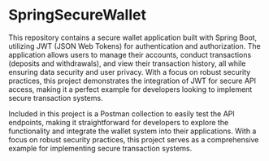 # SpringSecureWallet


This repository contains a secure wallet application built with Spring Boot, utilizing JWT (JSON Web Tokens) for authentication and authorization. The application allows users to manage their accounts, conduct transactions (deposits and withdrawals), and view their transaction history, all while ensuring data security and user privacy. With a focus on robust security practices, this project demonstrates the integration of JWT for secure API access, making it a perfect example for developers looking to implement secure transaction systems.


Included in this project is a Postman collection to easily test the API endpoints, making it straightforward for developers to explore the functionality and integrate the wallet system into their applications. With a focus on robust security practices, this project serves as a comprehensive example for implementing secure transaction systems.
